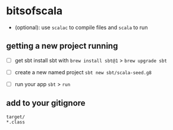 # bitsofscala

* (optional): use `scalac` to compile files and `scala` to run

## getting a new project running
- [ ] get sbt
install sbt with `brew install sbt@1` > `brew upgrade sbt`

- [ ] create a new named project 
`sbt new sbt/scala-seed.g8`

- [ ] run your app
`sbt` > `run`

## add to your gitignore
```
target/
*.class
```
